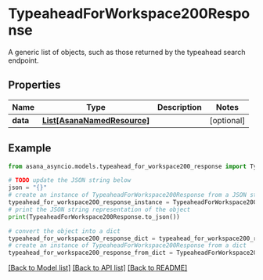 # TypeaheadForWorkspace200Response

A generic list of objects, such as those returned by the typeahead search endpoint.

## Properties

Name | Type | Description | Notes
------------ | ------------- | ------------- | -------------
**data** | [**List[AsanaNamedResource]**](AsanaNamedResource.md) |  | [optional] 

## Example

```python
from asana_asyncio.models.typeahead_for_workspace200_response import TypeaheadForWorkspace200Response

# TODO update the JSON string below
json = "{}"
# create an instance of TypeaheadForWorkspace200Response from a JSON string
typeahead_for_workspace200_response_instance = TypeaheadForWorkspace200Response.from_json(json)
# print the JSON string representation of the object
print(TypeaheadForWorkspace200Response.to_json())

# convert the object into a dict
typeahead_for_workspace200_response_dict = typeahead_for_workspace200_response_instance.to_dict()
# create an instance of TypeaheadForWorkspace200Response from a dict
typeahead_for_workspace200_response_from_dict = TypeaheadForWorkspace200Response.from_dict(typeahead_for_workspace200_response_dict)
```
[[Back to Model list]](../README.md#documentation-for-models) [[Back to API list]](../README.md#documentation-for-api-endpoints) [[Back to README]](../README.md)


